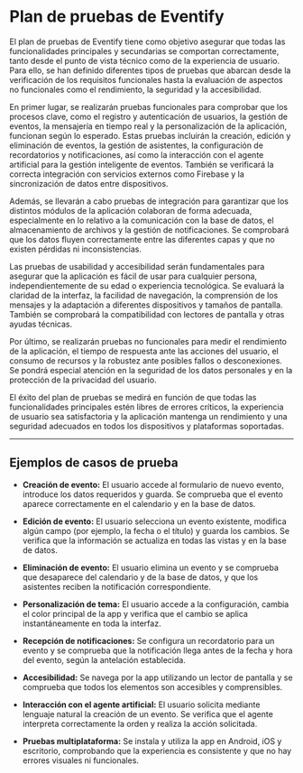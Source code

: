 # Plan de pruebas de Eventify

El plan de pruebas de Eventify tiene como objetivo asegurar que todas las funcionalidades principales y secundarias se comportan correctamente, tanto desde el punto de vista técnico como de la experiencia de usuario. Para ello, se han definido diferentes tipos de pruebas que abarcan desde la verificación de los requisitos funcionales hasta la evaluación de aspectos no funcionales como el rendimiento, la seguridad y la accesibilidad.

En primer lugar, se realizarán pruebas funcionales para comprobar que los procesos clave, como el registro y autenticación de usuarios, la gestión de eventos, la mensajería en tiempo real y la personalización de la aplicación, funcionan según lo esperado. Estas pruebas incluirán la creación, edición y eliminación de eventos, la gestión de asistentes, la configuración de recordatorios y notificaciones, así como la interacción con el agente artificial para la gestión inteligente de eventos. También se verificará la correcta integración con servicios externos como Firebase y la sincronización de datos entre dispositivos.

Además, se llevarán a cabo pruebas de integración para garantizar que los distintos módulos de la aplicación colaboran de forma adecuada, especialmente en lo relativo a la comunicación con la base de datos, el almacenamiento de archivos y la gestión de notificaciones. Se comprobará que los datos fluyen correctamente entre las diferentes capas y que no existen pérdidas ni inconsistencias.

Las pruebas de usabilidad y accesibilidad serán fundamentales para asegurar que la aplicación es fácil de usar para cualquier persona, independientemente de su edad o experiencia tecnológica. Se evaluará la claridad de la interfaz, la facilidad de navegación, la comprensión de los mensajes y la adaptación a diferentes dispositivos y tamaños de pantalla. También se comprobará la compatibilidad con lectores de pantalla y otras ayudas técnicas.

Por último, se realizarán pruebas no funcionales para medir el rendimiento de la aplicación, el tiempo de respuesta ante las acciones del usuario, el consumo de recursos y la robustez ante posibles fallos o desconexiones. Se pondrá especial atención en la seguridad de los datos personales y en la protección de la privacidad del usuario.

El éxito del plan de pruebas se medirá en función de que todas las funcionalidades principales estén libres de errores críticos, la experiencia de usuario sea satisfactoria y la aplicación mantenga un rendimiento y una seguridad adecuados en todos los dispositivos y plataformas soportadas.

---

## Ejemplos de casos de prueba

- **Creación de evento:** El usuario accede al formulario de nuevo evento, introduce los datos requeridos y guarda. Se comprueba que el evento aparece correctamente en el calendario y en la base de datos.

- **Edición de evento:** El usuario selecciona un evento existente, modifica algún campo (por ejemplo, la fecha o el título) y guarda los cambios. Se verifica que la información se actualiza en todas las vistas y en la base de datos.

- **Eliminación de evento:** El usuario elimina un evento y se comprueba que desaparece del calendario y de la base de datos, y que los asistentes reciben la notificación correspondiente.

- **Personalización de tema:** El usuario accede a la configuración, cambia el color principal de la app y verifica que el cambio se aplica instantáneamente en toda la interfaz.

- **Recepción de notificaciones:** Se configura un recordatorio para un evento y se comprueba que la notificación llega antes de la fecha y hora del evento, según la antelación establecida.

- **Accesibilidad:** Se navega por la app utilizando un lector de pantalla y se comprueba que todos los elementos son accesibles y comprensibles.

- **Interacción con el agente artificial:** El usuario solicita mediante lenguaje natural la creación de un evento. Se verifica que el agente interpreta correctamente la orden y realiza la acción solicitada.

- **Pruebas multiplataforma:** Se instala y utiliza la app en Android, iOS y escritorio, comprobando que la experiencia es consistente y que no hay errores visuales ni funcionales.


